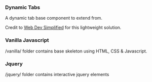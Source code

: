 ### Dynamic Tabs

A dynamic tab base component to extend from. 

Credit to [Web Dev Simplified](youtube.com/watch?v=5L6h_MrNvsk) for this lightweight solution.

### Vanilla Javascript
/vanilla/ folder contains base skeleton using HTML, CSS & Javascript.

### Jquery
/jquery/ folder contains interactive jquery elements

